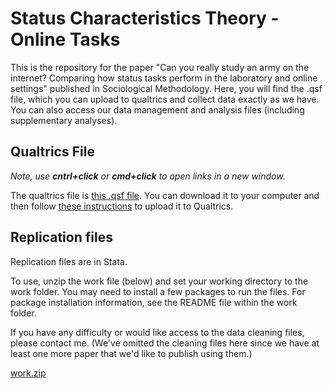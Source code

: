 
# Status Characteristics Theory - Online Tasks

This is the repository for the paper "Can you really study an army on the internet? Comparing how status tasks perform in the laboratory and online settings" published in Sociological Methodology. Here, you will find the .qsf file, which you can upload to qualtrics and collect data exactly as we have. You can also access our data management and analysis files (including supplementary analyses).

## Qualtrics File

_Note, use **cntrl+click** or **cmd+click** to open links in a new window._

The qualtrics file is [this .qsf file](https://github.com/biancamanago/SCTOnlineTasks/files/6511917/CST_Instrument_Posted_2021-02-12.qsf.zip). You can download it to your computer and then follow [these instructions](https://www.qualtrics.com/support/survey-platform/survey-module/survey-tools/import-and-export-surveys) to upload it to Qualtrics. 


## Replication files

Replication files are in Stata.

To use, unzip the work file (below) and set your working directory to the work folder. You may need to install a few packages to run the files. For package installation information, see the README file within the work folder. 

If you have any difficulty or would like access to the data cleaning files, please contact me. (We've omitted the cleaning files here since we have at least one more paper that we'd like to publish using them.)

[work.zip](https://github.com/biancamanago/SCTOnlineTasks/files/6511955/work.zip)

